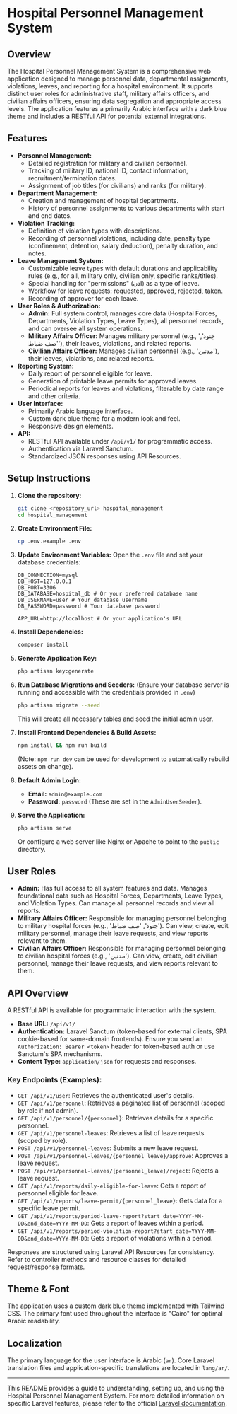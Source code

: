 # Hospital Personnel Management System

## Overview

The Hospital Personnel Management System is a comprehensive web application designed to manage personnel data, departmental assignments, violations, leaves, and reporting for a hospital environment. It supports distinct user roles for administrative staff, military affairs officers, and civilian affairs officers, ensuring data segregation and appropriate access levels. The application features a primarily Arabic interface with a dark blue theme and includes a RESTful API for potential external integrations.

## Features

*   **Personnel Management:**
    *   Detailed registration for military and civilian personnel.
    *   Tracking of military ID, national ID, contact information, recruitment/termination dates.
    *   Assignment of job titles (for civilians) and ranks (for military).
*   **Department Management:**
    *   Creation and management of hospital departments.
    *   History of personnel assignments to various departments with start and end dates.
*   **Violation Tracking:**
    *   Definition of violation types with descriptions.
    *   Recording of personnel violations, including date, penalty type (confinement, detention, salary deduction), penalty duration, and notes.
*   **Leave Management System:**
    *   Customizable leave types with default durations and applicability rules (e.g., for all, military only, civilian only, specific ranks/titles).
    *   Special handling for "permissions" (اذن) as a type of leave.
    *   Workflow for leave requests: requested, approved, rejected, taken.
    *   Recording of approver for each leave.
*   **User Roles & Authorization:**
    *   **Admin:** Full system control, manages core data (Hospital Forces, Departments, Violation Types, Leave Types), all personnel records, and can oversee all system operations.
    *   **Military Affairs Officer:** Manages military personnel (e.g., 'جنود', 'صف ضباط'), their leaves, violations, and related reports.
    *   **Civilian Affairs Officer:** Manages civilian personnel (e.g., 'مدنين'), their leaves, violations, and related reports.
*   **Reporting System:**
    *   Daily report of personnel eligible for leave.
    *   Generation of printable leave permits for approved leaves.
    *   Periodical reports for leaves and violations, filterable by date range and other criteria.
*   **User Interface:**
    *   Primarily Arabic language interface.
    *   Custom dark blue theme for a modern look and feel.
    *   Responsive design elements.
*   **API:**
    *   RESTful API available under `/api/v1/` for programmatic access.
    *   Authentication via Laravel Sanctum.
    *   Standardized JSON responses using API Resources.

## Setup Instructions

1.  **Clone the repository:**
    ```bash
    git clone <repository_url> hospital_management
    cd hospital_management
    ```
2.  **Create Environment File:**
    ```bash
    cp .env.example .env
    ```
3.  **Update Environment Variables:**
    Open the `.env` file and set your database credentials:
    ```env
    DB_CONNECTION=mysql
    DB_HOST=127.0.0.1
    DB_PORT=3306
    DB_DATABASE=hospital_db # Or your preferred database name
    DB_USERNAME=user # Your database username
    DB_PASSWORD=password # Your database password

    APP_URL=http://localhost # Or your application's URL
    ```
4.  **Install Dependencies:**
    ```bash
    composer install
    ```
5.  **Generate Application Key:**
    ```bash
    php artisan key:generate
    ```
6.  **Run Database Migrations and Seeders:**
    (Ensure your database server is running and accessible with the credentials provided in `.env`)
    ```bash
    php artisan migrate --seed
    ```
    This will create all necessary tables and seed the initial admin user.

7.  **Install Frontend Dependencies & Build Assets:**
    ```bash
    npm install && npm run build
    ```
    (Note: `npm run dev` can be used for development to automatically rebuild assets on change).

8.  **Default Admin Login:**
    *   **Email:** `admin@example.com`
    *   **Password:** `password`
    (These are set in the `AdminUserSeeder`).

9.  **Serve the Application:**
    ```bash
    php artisan serve
    ```
    Or configure a web server like Nginx or Apache to point to the `public` directory.

## User Roles

*   **Admin:** Has full access to all system features and data. Manages foundational data such as Hospital Forces, Departments, Leave Types, and Violation Types. Can manage all personnel records and view all reports.
*   **Military Affairs Officer:** Responsible for managing personnel belonging to military hospital forces (e.g., 'جنود', 'صف ضباط'). Can view, create, edit military personnel, manage their leave requests, and view reports relevant to them.
*   **Civilian Affairs Officer:** Responsible for managing personnel belonging to civilian hospital forces (e.g., 'مدنين'). Can view, create, edit civilian personnel, manage their leave requests, and view reports relevant to them.

## API Overview

A RESTful API is available for programmatic interaction with the system.

*   **Base URL:** `/api/v1/`
*   **Authentication:** Laravel Sanctum (token-based for external clients, SPA cookie-based for same-domain frontends). Ensure you send an `Authorization: Bearer <token>` header for token-based auth or use Sanctum's SPA mechanisms.
*   **Content Type:** `application/json` for requests and responses.

### Key Endpoints (Examples):

*   `GET /api/v1/user`: Retrieves the authenticated user's details.
*   `GET /api/v1/personnel`: Retrieves a paginated list of personnel (scoped by role if not admin).
*   `GET /api/v1/personnel/{personnel}`: Retrieves details for a specific personnel.
*   `GET /api/v1/personnel-leaves`: Retrieves a list of leave requests (scoped by role).
*   `POST /api/v1/personnel-leaves`: Submits a new leave request.
*   `POST /api/v1/personnel-leaves/{personnel_leave}/approve`: Approves a leave request.
*   `POST /api/v1/personnel-leaves/{personnel_leave}/reject`: Rejects a leave request.
*   `GET /api/v1/reports/daily-eligible-for-leave`: Gets a report of personnel eligible for leave.
*   `GET /api/v1/reports/leave-permit/{personnel_leave}`: Gets data for a specific leave permit.
*   `GET /api/v1/reports/period-leave-report?start_date=YYYY-MM-DD&end_date=YYYY-MM-DD`: Gets a report of leaves within a period.
*   `GET /api/v1/reports/period-violation-report?start_date=YYYY-MM-DD&end_date=YYYY-MM-DD`: Gets a report of violations within a period.

Responses are structured using Laravel API Resources for consistency. Refer to controller methods and resource classes for detailed request/response formats.

## Theme & Font

The application uses a custom dark blue theme implemented with Tailwind CSS. The primary font used throughout the interface is "Cairo" for optimal Arabic readability.

## Localization

The primary language for the user interface is Arabic (`ar`). Core Laravel translation files and application-specific translations are located in `lang/ar/`.

---

This README provides a guide to understanding, setting up, and using the Hospital Personnel Management System. For more detailed information on specific Laravel features, please refer to the official [Laravel documentation](https://laravel.com/docs).
